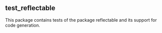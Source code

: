 test_reflectable
----------------
This package contains tests of the package reflectable
and its support for code generation.
